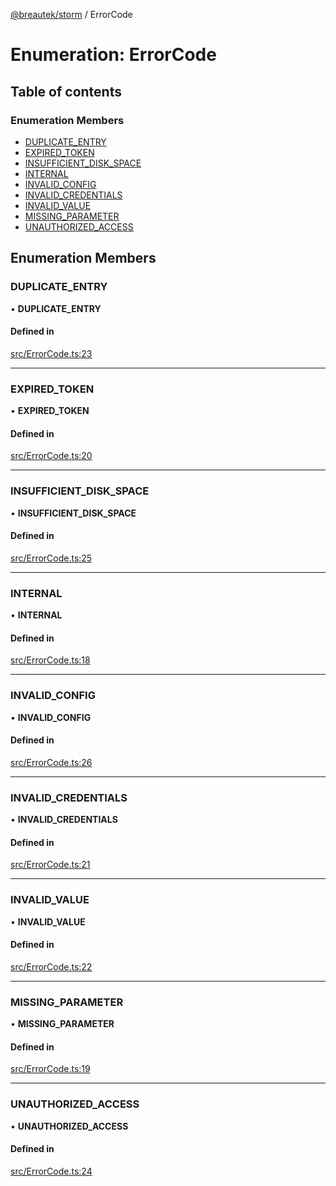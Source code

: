 [@breautek/storm](../README.md) / ErrorCode

# Enumeration: ErrorCode

## Table of contents

### Enumeration Members

- [DUPLICATE\_ENTRY](ErrorCode.md#duplicate_entry)
- [EXPIRED\_TOKEN](ErrorCode.md#expired_token)
- [INSUFFICIENT\_DISK\_SPACE](ErrorCode.md#insufficient_disk_space)
- [INTERNAL](ErrorCode.md#internal)
- [INVALID\_CONFIG](ErrorCode.md#invalid_config)
- [INVALID\_CREDENTIALS](ErrorCode.md#invalid_credentials)
- [INVALID\_VALUE](ErrorCode.md#invalid_value)
- [MISSING\_PARAMETER](ErrorCode.md#missing_parameter)
- [UNAUTHORIZED\_ACCESS](ErrorCode.md#unauthorized_access)

## Enumeration Members

### DUPLICATE\_ENTRY

• **DUPLICATE\_ENTRY**

#### Defined in

[src/ErrorCode.ts:23](https://github.com/breautek/storm/blob/3ad3438/src/ErrorCode.ts#L23)

___

### EXPIRED\_TOKEN

• **EXPIRED\_TOKEN**

#### Defined in

[src/ErrorCode.ts:20](https://github.com/breautek/storm/blob/3ad3438/src/ErrorCode.ts#L20)

___

### INSUFFICIENT\_DISK\_SPACE

• **INSUFFICIENT\_DISK\_SPACE**

#### Defined in

[src/ErrorCode.ts:25](https://github.com/breautek/storm/blob/3ad3438/src/ErrorCode.ts#L25)

___

### INTERNAL

• **INTERNAL**

#### Defined in

[src/ErrorCode.ts:18](https://github.com/breautek/storm/blob/3ad3438/src/ErrorCode.ts#L18)

___

### INVALID\_CONFIG

• **INVALID\_CONFIG**

#### Defined in

[src/ErrorCode.ts:26](https://github.com/breautek/storm/blob/3ad3438/src/ErrorCode.ts#L26)

___

### INVALID\_CREDENTIALS

• **INVALID\_CREDENTIALS**

#### Defined in

[src/ErrorCode.ts:21](https://github.com/breautek/storm/blob/3ad3438/src/ErrorCode.ts#L21)

___

### INVALID\_VALUE

• **INVALID\_VALUE**

#### Defined in

[src/ErrorCode.ts:22](https://github.com/breautek/storm/blob/3ad3438/src/ErrorCode.ts#L22)

___

### MISSING\_PARAMETER

• **MISSING\_PARAMETER**

#### Defined in

[src/ErrorCode.ts:19](https://github.com/breautek/storm/blob/3ad3438/src/ErrorCode.ts#L19)

___

### UNAUTHORIZED\_ACCESS

• **UNAUTHORIZED\_ACCESS**

#### Defined in

[src/ErrorCode.ts:24](https://github.com/breautek/storm/blob/3ad3438/src/ErrorCode.ts#L24)
